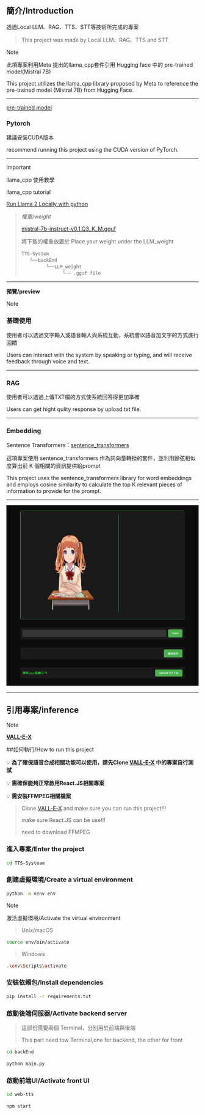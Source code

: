 ## 簡介/Introduction

透過Local LLM、RAG、TTS、STT等技術所完成的專案 
> This project was made by Local LLM、RAG、TTS and STT

>[!NOTE]
>此項專案利用Meta 提出的llama_cpp套件引用 Hugging face 中的 pre-trained model(Mistral 7B)
>
>This project utilizes the llama_cpp library proposed by Meta to reference the pre-trained model (Mistral 7B) from Hugging Face.
>
>---
>[pre-trained model](https://huggingface.co/TheBloke/Mistral-7B-Instruct-v0.1-GGUF)
>### Pytorch
>建議安裝CUDA版本
>
> recommend running this project using the CUDA version of PyTorch.
>
>---

>[!important]
>llama_cpp 使用教學
>
>llama_cpp tutorial
>
>[Run Llama 2 Locally with python](https://swharden.com/blog/2023-07-29-ai-chat-locally-with-python/)

>*權重/weight*
>
>[mistral-7b-instruct-v0.1.Q3_K_M.gguf](https://huggingface.co/TheBloke/Mistral-7B-Instruct-v0.1-GGUF/blob/main/mistral-7b-instruct-v0.1.Q3_K_M.gguf)
>
>將下載的權重放置於
>Place your weight under the LLM_weight
>```bash
>TTS-System
>    └──backEnd
>          └──LLM_weight
>                └── .gguf file
>```
>
---
**預覽/preview**
>[!NOTE]
> ### 基礎使用
> 使用者可以透過文字輸入或語音輸入與系統互動，系統會以語音加文字的方式進行回饋
>
>Users can interact with the system by speaking or typing, and will receive feedback through voice and text.
>
>---
>### RAG
>使用者可以透過上傳TXT檔的方式使系統回答得更加準確
>
>Users can get hight qulity response by upload txt file.
>
>---
>### Embedding
>
>Sentence Transformers：[sentence_transformers](https://huggingface.co/sentence-transformers/all-MiniLM-L6-v2)
>
>這項專案使用 sentence_transformers 作為詞向量轉換的套件，並利用餘弦相似度算出前 K 個相關的資訊提供給prompt
>
>
>This project uses the sentence_transformers library for word embeddings and employs cosine similarity to calculate the top K relevant pieces of information to provide for the prompt.
>
---







![preview](https://github.com/ImChouOWO/TTS-Systeam/blob/main/img/img%201.png)

---



## 引用專案/inference

> [!NOTE]
> [**VALL-E-X**](https://github.com/Plachtaa/VALL-E-X)


##如何執行/How to run this project

💡 **為了確保語音合成相關功能可以使用，請先Clone [VALL-E-X](https://github.com/Plachtaa/VALL-E-X) 中的專案自行測試**

💡 **需確保能夠正常啟用React.JS相關專案**

💡 **需安裝FFMPEG相關檔案**
> Clone  [VALL-E-X](https://github.com/Plachtaa/VALL-E-X)  and make sure you can run this project!!!
> 
> make sure React.JS can be use!!!
> 
> need to download FFMPEG

### 進入專案/Enter the project
```bash
cd TTS-Systeam
```
### 創建虛擬環境/Create a virtual environment
```bash
python -m venv env
```
> [!NOTE]
> 激活虛擬環境/Activate the virtual environment

> Unix/macOS
```bash
source env/bin/activate
```
> Windows
```bash
.\env\Scripts\activate 
```
### 安裝依賴包/Install dependencies

```bash
pip install -r requirements.txt
```
### 啟動後端伺服器/Activate backend server
> 這部份需要兩個 Terminal，分別用於前端與後端
> 
> This part need tow Terminal,one for backend, the other for front

```bash
cd backEnd
```

```bash
python main.py
```

### 啟動前端UI/Activate front UI

```bash
cd web-tts
```

```bash
npm start
```
